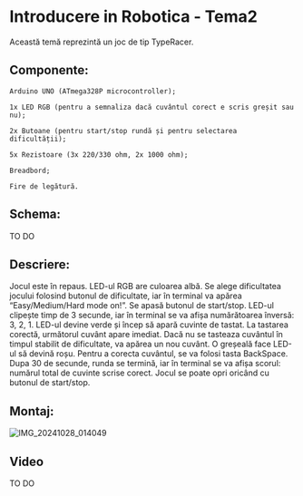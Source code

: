 # Introducere in Robotica - Tema2

Această temă reprezintă un joc de tip TypeRacer.

## Componente:

    Arduino UNO (ATmega328P microcontroller);
    
    1x LED RGB (pentru a semnaliza dacă cuvântul corect e scris greșit sau nu);
    
    2x Butoane (pentru start/stop rundă și pentru selectarea dificultății);
    
    5x Rezistoare (3x 220/330 ohm, 2x 1000 ohm);
    
    Breadbord;
    
    Fire de legătură.

## Schema:

TO DO

## Descriere:

Jocul este în repaus. LED-ul RGB are culoarea albă. Se alege dificultatea jocului folosind butonul de dificultate, iar în terminal va apărea “Easy/Medium/Hard mode on!”. Se apasă butonul de start/stop. LED-ul clipește timp de 3 secunde, iar în terminal se va afișa numărătoarea înversă: 3, 2, 1. LED-ul devine verde și încep să apară cuvinte de tastat. La tastarea corectă, următorul cuvânt apare imediat. Dacă nu se tasteaza cuvântul în timpul stabilit de dificultate, va apărea un nou cuvânt. O greșeală face LED-ul să devină roșu. Pentru a corecta cuvântul, se va folosi tasta BackSpace. Dupa 30 de secunde, runda se termină, iar în terminal se va afișa scorul: numărul total de cuvinte scrise corect. Jocul se poate opri oricând cu butonul de start/stop. 

## Montaj:

![IMG_20241028_014049](https://github.com/user-attachments/assets/31301d84-be02-424f-8803-637c08c27651)

## Video

TO DO

